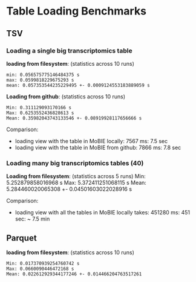 # Table Loading Benchmarks

## TSV

### Loading a single big transcriptomics table

**loading from filesystem**: (statistics across 10 runs)
```
min: 0.056575775146484375 s
max: 0.0599818229675293 s
mean: 0.057353544235229495 +- 0.0009124553183889059 s
```

**Loading from github**: (statistics across 10 runs)
```
Min: 0.311129093170166 s
Max: 0.6253552436828613 s
Mean: 0.35982043743133546 +- 0.08919928117656666 s
```


Comparison:
- loading view with the table in MoBIE locally: 7567 ms: 7.5 sec
- loading view with the table in MoBIE from github: 7866 ms: 7.8 sec


### Loading many big transcriptomics tables (40)

**Loading from filesystem**: (statistics across 5 runs)
Min: 5.252879858016968 s
Max: 5.372411251068115 s
Mean: 5.284460020065308 +- 0.04501603022028916 s

Comparison:
- loading view with all the tables in MoBIE locally takes: 451280 ms: 451 sec: ~ 7.5 min


## Parquet

**loading from filesystem**: (statistics across 10 runs)
```
Min: 0.017370939254760742 s
Max: 0.0660090446472168 s
Mean: 0.022612929344177246 +- 0.014466204763517261
```
